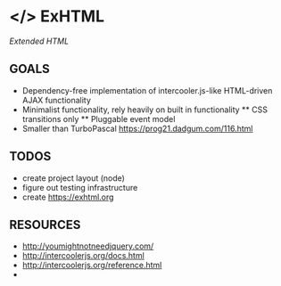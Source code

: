 # </> ExHTML 
*Extended HTML*

## GOALS

* Dependency-free implementation of intercooler.js-like HTML-driven AJAX functionality
* Minimalist functionality, rely heavily on built in functionality
** CSS transitions only
** Pluggable event model
* Smaller than TurboPascal https://prog21.dadgum.com/116.html

## TODOS

* create project layout (node)
* figure out testing infrastructure
* create https://exhtml.org

## RESOURCES

* http://youmightnotneedjquery.com/
* http://intercoolerjs.org/docs.html
* http://intercoolerjs.org/reference.html
* 
